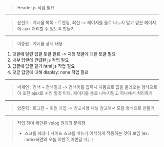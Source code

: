 > Header.js 작업 필요

----

> 윤현우 : 게시물 목록 - 트렌딩, 최신 -> 페이지를 둘로 나누지 말고 같은 페이지에 ajax 처리할 수  있도록 만들기

----

> 이중원 : 게시물 상세 내용
1. 댓글에 달린 답글 토글 완료 -> 지정 댓글에 대한 토글 필요
2. 내부 답글에 관련된 js 작업 필요
3. 답글에 답글 달기 html js 작업 필요
4. 댓글 답글에 대해 display: none 작업 필요

----

> 박재언 : 검색 + 검색결과 
>-> 검색어를 입력시 자동으로 값을 불러오는 형식으로 이 또한 ajax로 처리 할것 이다. 
> 페이지를 둘로 나누지말고 하나에서 처리하기

----

> 양준혁 : 로그인 + 회원 가입 -> 참고사항 채널 참고해서 모달 형식으로 만들기


----
> 작업 하며 확인된 velog 원래의 문제점
> - 스크롤 헤더나 사이드 스크롤 메뉴가 어색하게 작동하는 것이 보임 (ex. index화면의 오늘,이번주,이번달 메뉴)